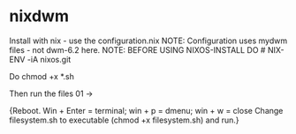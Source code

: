 # nixdwm
Install with nix - use the configuration.nix
NOTE: Configuration uses mydwm files - not dwm-6.2 here. NOTE: BEFORE USING NIXOS-INSTALL DO # NIX-ENV -iA nixos.git

Do chmod +x *.sh 

Then run the files 01 ->

{Reboot. Win + Enter = terminal; win + p = dmenu; win + w = close
Change filesystem.sh to executable (chmod +x filesystem.sh) and run.}
